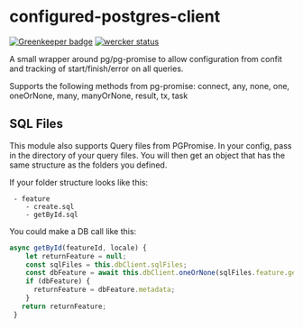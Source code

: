 configured-postgres-client
==========================

[![Greenkeeper badge](https://badges.greenkeeper.io/gas-buddy/configured-postgres-client.svg)](https://greenkeeper.io/)
[![wercker status](https://app.wercker.com/status/3bbed211529afb70894be073762d5552/s/master "wercker status")](https://app.wercker.com/project/byKey/3bbed211529afb70894be073762d5552)

A small wrapper around pg/pg-promise to allow configuration from confit and
tracking of start/finish/error on all queries.

Supports the following methods from pg-promise: connect, any, none, one, oneOrNone, many, manyOrNone, result, tx, task

## SQL Files

This module also supports Query files from PGPromise.  In your config, pass in the directory of your query files.  You will then get an object that has the same structure as the folders you defined.

If your folder structure looks like this:
```
 - feature
    - create.sql
    - getById.sql
```

You could make a DB call like this:
```javascript
async getById(featureId, locale) {
    let returnFeature = null;
    const sqlFiles = this.dbClient.sqlFiles;
    const dbFeature = await this.dbClient.oneOrNone(sqlFiles.feature.getById, [featureId, locale]);
    if (dbFeature) {
      returnFeature = dbFeature.metadata;
    }
   return returnFeature;
 }
 ```

